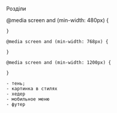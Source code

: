 Розділи

@media screen and (min-width: 480px) {

    }

    @media screen and (min-width: 768px) {

    }

    @media screen and (min-width: 1200px) {

    }

    - тень;
    - картинка в стилях
    - хедер
    - мобильное меню
    - футер
